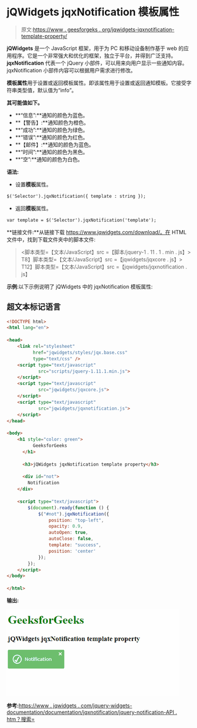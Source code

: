 # jQWidgets jqxNotification 模板属性

> 原文:[https://www . geesforgeks . org/jqwidgets-jqxnotification-template-property/](https://www.geeksforgeeks.org/jqwidgets-jqxnotification-template-property/)

**jQWidgets** 是一个 JavaScript 框架，用于为 PC 和移动设备制作基于 web 的应用程序。它是一个非常强大和优化的框架，独立于平台，并得到广泛支持。 **jqxNotification** 代表一个 jQuery 小部件，可以用来向用户显示一些通知内容。jqxNotification 小部件内容可以根据用户需求进行修改。

**模板属性**用于设置或返回模板属性。即该属性用于设置或返回通知模板。它接受字符串类型值，默认值为“info”。

**其可能值如下。**

*   **“信息”:**通知的颜色为蓝色。
*   **【警告】:**通知颜色为橙色。
*   **“成功”:**通知的颜色为绿色。
*   **“错误”:**通知的颜色为红色。
*   **【邮件】:**通知的颜色为蓝色。
*   **“时间”:**通知的颜色为黑色。
*   **“空”:**通知的颜色为白色。

**语法:**

*   设置**模板**属性。

```html
$('Selector').jqxNotification({ template : string });
```

*   返回**模板**属性。

```html
var template = $('Selector').jqxNotification('template');
```

**链接文件:**从链接下载 https://www.jqwidgets.com/download/。在 HTML 文件中，找到下载文件夹中的脚本文件:

> <link rel="”stylesheet”" href="”jqwidgets/styles/jqx.base.css”" type="”text/css”">
> <脚本类型=【文本/JavaScript】src =【脚本/jquery-1 . 11 . 1 . min . js】></脚本>
> T8】脚本类型=【文本/JavaScript】src =【jqwidgets/jqxcore . js】></脚本>
> T12】脚本类型=【文本/JavaScript】src =【jqwidgets/jqxnotification . js】

**示例**:以下示例说明了 jQWidgets 中的 jqxNotification 模板属性:

## 超文本标记语言

```html
<!DOCTYPE html>
<html lang="en">

<head>
    <link rel="stylesheet" 
          href="jqwidgets/styles/jqx.base.css"
          type="text/css" />
    <script type="text/javascript" 
            src="scripts/jquery-1.11.1.min.js">
    </script>
    <script type="text/javascript" 
            src="jqwidgets/jqxcore.js">
    </script>
    <script type="text/javascript" 
            src="jqwidgets/jqxnotification.js">
    </script>
</head>

<body>
    <h1 style="color: green">
          GeeksforGeeks
      </h1>

      <h3>jQWidgets jqxNotification template property</h3>

      <div id="not">
        Notification
    </div>

    <script type="text/javascript">
        $(document).ready(function () {
            $("#not").jqxNotification({
                position: "top-left",
                opacity: 0.9,
                autoOpen: true,
                autoClose: false,
                template: "success",
                position: 'center'
            });
        });
    </script>
</body>

</html>
```

**输出:**

![](img/dae674049bae179679befd2b8fc8ab5e.png)

**参考:**[https://www . jqwidgets . com/jquery-widgets-documentation/documentation/jqxnotification/jquery-notification-API . htm？搜索=](https://www.jqwidgets.com/jquery-widgets-documentation/documentation/jqxnotification/jquery-notification-api.htm?search=)